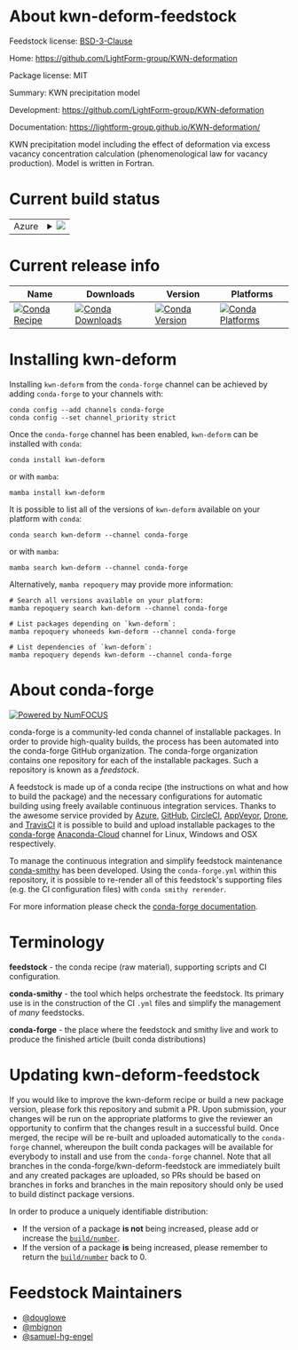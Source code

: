 About kwn-deform-feedstock
==========================

Feedstock license: [BSD-3-Clause](https://github.com/conda-forge/kwn-deform-feedstock/blob/main/LICENSE.txt)

Home: https://github.com/LightForm-group/KWN-deformation

Package license: MIT

Summary: KWN precipitation model

Development: https://github.com/LightForm-group/KWN-deformation

Documentation: https://lightform-group.github.io/KWN-deformation/

KWN precipitation model including the effect of deformation via
excess vacancy concentration calculation (phenomenological law
for vacancy production). Model is written in Fortran.


Current build status
====================


<table>
    
  <tr>
    <td>Azure</td>
    <td>
      <details>
        <summary>
          <a href="https://dev.azure.com/conda-forge/feedstock-builds/_build/latest?definitionId=19291&branchName=main">
            <img src="https://dev.azure.com/conda-forge/feedstock-builds/_apis/build/status/kwn-deform-feedstock?branchName=main">
          </a>
        </summary>
        <table>
          <thead><tr><th>Variant</th><th>Status</th></tr></thead>
          <tbody><tr>
              <td>linux_64</td>
              <td>
                <a href="https://dev.azure.com/conda-forge/feedstock-builds/_build/latest?definitionId=19291&branchName=main">
                  <img src="https://dev.azure.com/conda-forge/feedstock-builds/_apis/build/status/kwn-deform-feedstock?branchName=main&jobName=linux&configuration=linux%20linux_64_" alt="variant">
                </a>
              </td>
            </tr><tr>
              <td>osx_64</td>
              <td>
                <a href="https://dev.azure.com/conda-forge/feedstock-builds/_build/latest?definitionId=19291&branchName=main">
                  <img src="https://dev.azure.com/conda-forge/feedstock-builds/_apis/build/status/kwn-deform-feedstock?branchName=main&jobName=osx&configuration=osx%20osx_64_" alt="variant">
                </a>
              </td>
            </tr>
          </tbody>
        </table>
      </details>
    </td>
  </tr>
</table>

Current release info
====================

| Name | Downloads | Version | Platforms |
| --- | --- | --- | --- |
| [![Conda Recipe](https://img.shields.io/badge/recipe-kwn--deform-green.svg)](https://anaconda.org/conda-forge/kwn-deform) | [![Conda Downloads](https://img.shields.io/conda/dn/conda-forge/kwn-deform.svg)](https://anaconda.org/conda-forge/kwn-deform) | [![Conda Version](https://img.shields.io/conda/vn/conda-forge/kwn-deform.svg)](https://anaconda.org/conda-forge/kwn-deform) | [![Conda Platforms](https://img.shields.io/conda/pn/conda-forge/kwn-deform.svg)](https://anaconda.org/conda-forge/kwn-deform) |

Installing kwn-deform
=====================

Installing `kwn-deform` from the `conda-forge` channel can be achieved by adding `conda-forge` to your channels with:

```
conda config --add channels conda-forge
conda config --set channel_priority strict
```

Once the `conda-forge` channel has been enabled, `kwn-deform` can be installed with `conda`:

```
conda install kwn-deform
```

or with `mamba`:

```
mamba install kwn-deform
```

It is possible to list all of the versions of `kwn-deform` available on your platform with `conda`:

```
conda search kwn-deform --channel conda-forge
```

or with `mamba`:

```
mamba search kwn-deform --channel conda-forge
```

Alternatively, `mamba repoquery` may provide more information:

```
# Search all versions available on your platform:
mamba repoquery search kwn-deform --channel conda-forge

# List packages depending on `kwn-deform`:
mamba repoquery whoneeds kwn-deform --channel conda-forge

# List dependencies of `kwn-deform`:
mamba repoquery depends kwn-deform --channel conda-forge
```


About conda-forge
=================

[![Powered by
NumFOCUS](https://img.shields.io/badge/powered%20by-NumFOCUS-orange.svg?style=flat&colorA=E1523D&colorB=007D8A)](https://numfocus.org)

conda-forge is a community-led conda channel of installable packages.
In order to provide high-quality builds, the process has been automated into the
conda-forge GitHub organization. The conda-forge organization contains one repository
for each of the installable packages. Such a repository is known as a *feedstock*.

A feedstock is made up of a conda recipe (the instructions on what and how to build
the package) and the necessary configurations for automatic building using freely
available continuous integration services. Thanks to the awesome service provided by
[Azure](https://azure.microsoft.com/en-us/services/devops/), [GitHub](https://github.com/),
[CircleCI](https://circleci.com/), [AppVeyor](https://www.appveyor.com/),
[Drone](https://cloud.drone.io/welcome), and [TravisCI](https://travis-ci.com/)
it is possible to build and upload installable packages to the
[conda-forge](https://anaconda.org/conda-forge) [Anaconda-Cloud](https://anaconda.org/)
channel for Linux, Windows and OSX respectively.

To manage the continuous integration and simplify feedstock maintenance
[conda-smithy](https://github.com/conda-forge/conda-smithy) has been developed.
Using the ``conda-forge.yml`` within this repository, it is possible to re-render all of
this feedstock's supporting files (e.g. the CI configuration files) with ``conda smithy rerender``.

For more information please check the [conda-forge documentation](https://conda-forge.org/docs/).

Terminology
===========

**feedstock** - the conda recipe (raw material), supporting scripts and CI configuration.

**conda-smithy** - the tool which helps orchestrate the feedstock.
                   Its primary use is in the construction of the CI ``.yml`` files
                   and simplify the management of *many* feedstocks.

**conda-forge** - the place where the feedstock and smithy live and work to
                  produce the finished article (built conda distributions)


Updating kwn-deform-feedstock
=============================

If you would like to improve the kwn-deform recipe or build a new
package version, please fork this repository and submit a PR. Upon submission,
your changes will be run on the appropriate platforms to give the reviewer an
opportunity to confirm that the changes result in a successful build. Once
merged, the recipe will be re-built and uploaded automatically to the
`conda-forge` channel, whereupon the built conda packages will be available for
everybody to install and use from the `conda-forge` channel.
Note that all branches in the conda-forge/kwn-deform-feedstock are
immediately built and any created packages are uploaded, so PRs should be based
on branches in forks and branches in the main repository should only be used to
build distinct package versions.

In order to produce a uniquely identifiable distribution:
 * If the version of a package **is not** being increased, please add or increase
   the [``build/number``](https://docs.conda.io/projects/conda-build/en/latest/resources/define-metadata.html#build-number-and-string).
 * If the version of a package **is** being increased, please remember to return
   the [``build/number``](https://docs.conda.io/projects/conda-build/en/latest/resources/define-metadata.html#build-number-and-string)
   back to 0.

Feedstock Maintainers
=====================

* [@douglowe](https://github.com/douglowe/)
* [@mbignon](https://github.com/mbignon/)
* [@samuel-hg-engel](https://github.com/samuel-hg-engel/)

